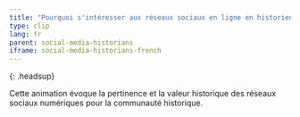 ```yaml
---
title: "Pourquoi s'intéresser aux réseaux sociaux en ligne en historien ou historienne"
type: clip
lang: fr
parent: social-media-historians
iframe: social-media-historians-french
---
```


{: .headsup}

Cette animation évoque la pertinence et la valeur historique des réseaux sociaux numériques pour la communauté historique.



<!-- more -->
